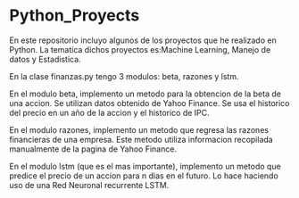 # Python_Proyects

En este repositorio incluyo algunos de los proyectos que he realizado en Python. La tematica dichos proyectos es:Machine Learning, Manejo de datos y Estadistica. 


En la clase finanzas.py tengo 3 modulos: beta, razones y lstm.

En el modulo beta, implemento un metodo para la obtencion de la beta de una accion. Se utilizan datos obtenido de Yahoo Finance. Se usa el historico del precio en un año de la accion y el historico de IPC.

En el modulo razones, implemento un metodo que regresa las razones financieras de una empresa. Este metodo utiliza informacion recopilada manualmente de la pagina de Yahoo Finance. 

En el modulo lstm (que es el mas importante), implemento un metodo que predice el precio de un accion para n dias en el futuro. Lo hace haciendo uso de una Red Neuronal recurrente LSTM. 
